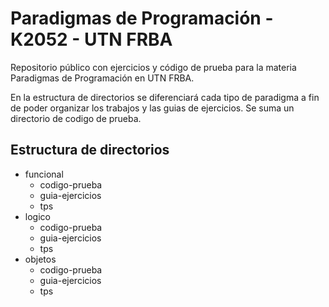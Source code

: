 # Paradigmas de Programación - K2052 - UTN FRBA
Repositorio público con ejercicios y código de prueba para la materia Paradigmas de Programación en UTN FRBA.

En la estructura de directorios se diferenciará cada tipo de paradigma a fin de poder organizar los trabajos y las guias de ejercicios. Se suma un directorio de codigo de prueba.

## Estructura de directorios
- funcional
  - codigo-prueba
  - guia-ejercicios
  - tps
- logico
  - codigo-prueba
  - guia-ejercicios
  - tps
- objetos
  - codigo-prueba
  - guia-ejercicios
  - tps
